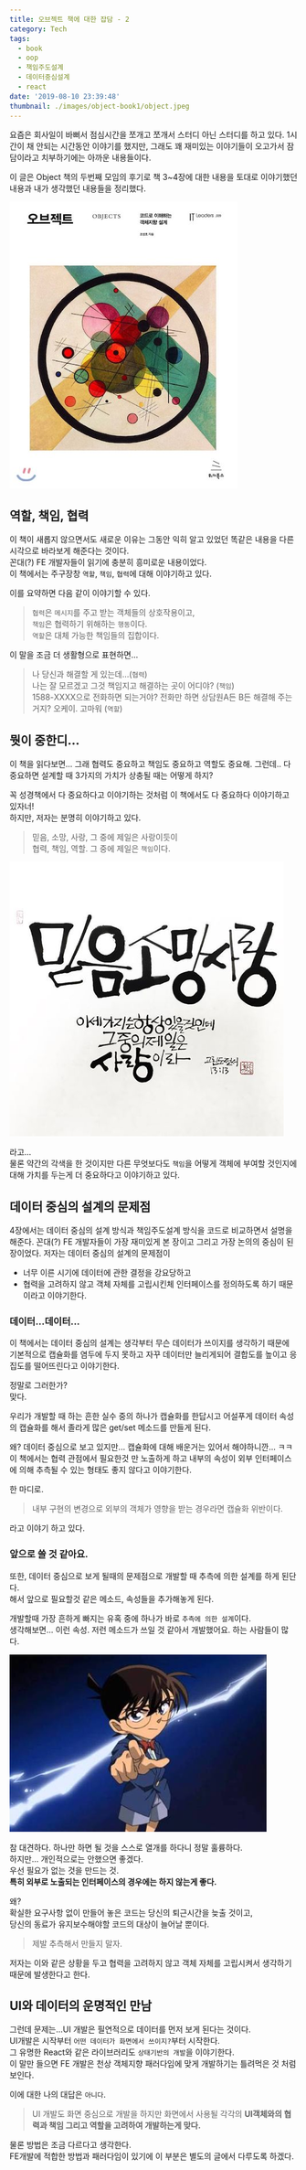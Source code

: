 ```yaml
---
title: 오브젝트 책에 대한 잡담 - 2
category: Tech
tags:
  - book
  - oop
  - 책임주도설계
  - 데이터중심설계
  - react
date: '2019-08-10 23:39:48'
thumbnail: ./images/object-book1/object.jpeg
---
```


요즘은 회사일이 바뻐서 점심시간을 쪼개고 쪼개서 스터디 아닌 스터디를 하고 있다.
1시간이 채 안되는 시간동안 이야기를 했지만, 그래도 꽤 재미있는 이야기들이 오고가서 잠담이라고 치부하기에는 아까운 내용들이다.

이 글은 Object 책의 두번째 모임의 후기로 책 3~4장에 대한 내용을 토대로 이야기했던 내용과 내가 생각했던 내용들을 정리했다.

![](./images/object-book2/object.jpeg)

## 역할, 책임, 협력

이 책이 새롭지 않으면서도 새로운 이유는 그동안 익히 알고 있었던 똑같은 내용을 다른 시각으로 바라보게 해준다는 것이다.  
꼰대(?) FE 개발자들이 읽기에 충분히 흥미로운 내용이었다.  
이 책에서는 주구장창 `역할`, `책임`, `협력`에 대해 이야기하고 있다.

이를 요약하면 다음 같이 이야기할 수 있다.

> `협력`은 `메시지`를 주고 받는 객체들의 상호작용이고,  
> `책임`은 협력하기 위해하는 `행동`이다.  
> `역할`은 대체 가능한 책임들의 집합이다.

이 말을 조금 더 생활형으로 표현하면...

> 나 당신과 해결할 게 있는데...(`협력`)  
> 나는 잘 모르겠고 그것 책임지고 해결하는 곳이 어디야? (`책임`)  
> 1588-XXXX으로 전화하면 되는거야? 전화만 하면 상담원A든 B든 해결해 주는 거지? 오케이. 고마워 (`역할`)

## 뭣이 중한디...

이 책을 읽다보면... 그래 협력도 중요하고 책임도 중요하고 역할도 중요해. 그런데.. 다 중요하면 설계할 때 3가지의 가치가 상충될 때는 어떻게 하지?

꼭 성경책에서 다 중요하다고 이야기하는 것처럼 이 책에서도 다 중요하다 이야기하고 있자너!  
하지만, 저자는 분명히 이야기하고 있다.

> 믿음, 소망, 사랑, 그 중에 제일은 사랑이듯이  
> 협력, 책임, 역할. 그 중에 제일은 `책임`이다.

![](./images/object-book2/love.jpg)

라고...  
물론 약간의 각색을 한 것이지만 다른 무엇보다도 `책임`을 어떻게 객체에 부여할 것인지에 대해 가치를 두는게 더 중요하다고 이야기하고 있다.

## 데이터 중심의 설계의 문제점

4장에서는 데이터 중심의 설계 방식과 책임주도설계 방식을 코드로 비교하면서 설명을 해준다.
꼰대(?) FE 개발자들이 가장 재미있게 본 장이고 그리고 가장 논의의 중심이 된 장이었다.
저자는 데이터 중심의 설계의 문제점이

- 너무 이른 시기에 데이터에 관한 결정을 강요당하고
- 협력을 고려하지 않고 객체 자체를 고립시킨체 인터페이스를 정의하도록 하기 때문이라고 이야기한다.

### 데이터...데이터...

이 책에서는 데이터 중심의 설계는 생각부터 무슨 데이터가 쓰이지를 생각하기 때문에 기본적으로 캡슐화를 염두에 두지 못하고 자꾸 데이터만 늘리게되어 결합도를 높이고 응집도를 떨어뜨린다고 이야기한다.

정말로 그러한가?  
맞다.

우리가 개발할 때 하는 흔한 실수 중의 하나가 캡슐화를 한답시고 어설푸게 데이터 속성의 캡슐화를 해서 졸라게 많은 get/set 메소드를 만들게 된다.

왜? 데이터 중심으로 보고 있지만... 캡슐화에 대해 배운거는 있어서 해야하니깐... ㅋㅋ  
이 책에서는 협력 관점에서 필요한것 만 노출하게 하고 내부의 속성이 외부 인터페이스에 의해 추측될 수 있는 형태도 좋지 않다고 이야기한다.

한 마디로.

> 내부 구현의 변경으로 외부의 객체가 영향을 받는 경우라면 캡슐화 위반이다.

라고 이야기 하고 있다.

### 앞으로 쓸 것 같아요.

또한, 데이터 중심으로 보게 될때의 문제점으로 개발할 때 추측에 의한 설계를 하게 된단다.  
해서 앞으로 필요할것 같은 메소드, 속성들을 추가해놓게 된다.

개발할때 가장 흔하게 빠지는 유혹 중에 하나가 바로 `추측에 의한 설계`이다.  
생각해보면... 이런 속성. 저런 메소드가 쓰일 것 같아서 개발했어요. 하는 사람들이 많다.

![](./images/object-book2/guess.jpg)

참 대견하다. 하나만 하면 될 것을 스스로 열개를 하다니 정말 훌륭하다.  
하지만... 개인적으로는 안했으면 좋겠다.  
우선 필요가 없는 것을 만드는 것.  
**특히 외부로 노출되는 인터페이스의 경우에는 하지 않는게 좋다.**

왜?  
확실한 요구사항 없이 만들어 놓은 코드는 당신의 퇴근시간을 늦출 것이고,  
당신의 동료가 유지보수해야할 코드의 대상이 늘어날 뿐이다.

> 제발 추측해서 만들지 말자.

저자는 이와 같은 상황을 두고 협력을 고려하지 않고 객체 자체를 고립시켜서 생각하기 때문에 발생한다고 한다.

## UI와 데이터의 운명적인 만남

그런데 문제는...UI 개발은 필연적으로 데이터를 먼저 보게 된다는 것이다.  
UI개발은 시작부터 `어떤 데이터가 화면에서 쓰이지?`부터 시작한다.  
그 유명한 React와 같은 라이브러리도 `상태기반의 개발`을 이야기한다.  
이 말만 들으면 FE 개발은 천상 객체지향 패러다임에 맞게 개발하기는 틀려먹은 것 처럼 보인다.

이에 대한 나의 대답은 `아니다`.

> UI 개발도 화면 중심으로 개발을 하지만 화면에서 사용될 각각의 **UI객체와의 협력과 책임 그리고 역할을 고려하여 개발하는게 맞다.**

물론 방법은 조금 다르다고 생각한다.  
FE개발에 적합한 방법과 패러다임이 있기에 이 부분은 별도의 글에서 다루도록 하겠다.
